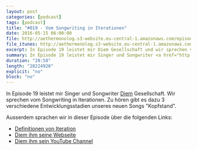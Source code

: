 ```yaml
---
layout: post
categories: [podcast]
tags: [podcast]
title: "#019 - Vom Songwriting in Iterationen"
date: 2016-05-15 06:00:00
file: http://aethermonolog.s3-website.eu-central-1.amazonaws.com/episodes/aethermonolog-019.mp3
file_itunes: http://aethermonolog.s3-website.eu-central-1.amazonaws.com/episserodes/aethermonolog-019.m4a
excerpt: In Episode 19 leistet mir Diem Gesellschaft und wir sprechen vom Songwriting in Iterationen. Auf die Ohren gibt es dazu verschiedene Entwicklungsstadien unseres neuen Songs Kopfstand.
summary: In Episode 19 leistet mir Singer und Songwriter <a href="http://diem-musik.de/">Diem</a> Gesellschaft und wir sprechen vom Songwriting in Iterationen. Zu hören gibt es dazu verschiedene Entwicklungsstadien unseres neuen Songs Kopfstand. Mehr Infos und verschiedene Dinge findest du auf <a href="http://aethermonolog.de">aethermonolog.de</a>
duration: "28:58"
length: "28224920"
explicit: "no"
block: "no"
---
```


In Episode 19 leistet mir Singer und Songwriter [Diem](http://diem-musik.de/) Gesellschaft. Wir sprechen vom Songwriting in Iterationen. Zu hören gibt es dazu 3 verschiedene Entwicklungsstadien unseres neuen Songs "Kopfstand".

Ausserdem sprachen wir in dieser Episode über die folgenden Links:

* [Definitionen von Iteration](https://de.wikipedia.org/wiki/Iteration)
* [Diem ihm seine Webseite](http://diem-musik.de)
* [Diem ihm sein YouTube Channel](https://www.youtube.com/channel/UCONYaNqDnjsfxIjkWgd_f8w)
